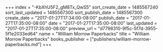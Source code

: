 +++
index = "-KbXhU5F2_gM8Tx_QwS5"
sort_create_date = 1485567240
sort_last_updated = 1485567300
sort_publish_date = 1485567300
create_date = "2017-01-27T17:34:00-08:00"
publish_date = "2017-01-27T17:35:00-08:00"
date = "2017-01-27T17:35:00-08:00"
last_updated = "2017-01-27T17:35:00-08:00"
preview_url = "d7798310-9f5c-5f7d-3955-5f1e2033ed64"
name = "William Morrow Paperbacks"
title = "William Morrow Paperbacks"
books_publisher = ["publishers/william-morrow-paperbacks.md"]
+++
